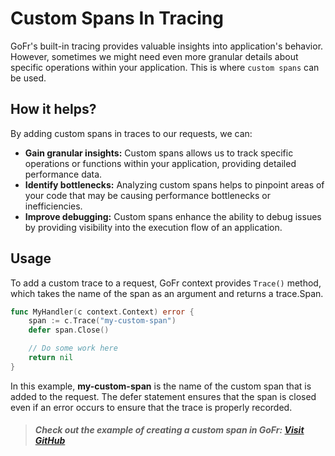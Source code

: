 # Custom Spans In Tracing

GoFr's built-in tracing provides valuable insights into application's behavior. However, sometimes we might need 
even more granular details about specific operations within your application. This is where `custom spans` can be used.

## How it helps?
By adding custom spans in traces to our requests, we can:

- **Gain granular insights:** Custom spans allows us to track specific operations or functions within your application, 
     providing detailed performance data.
- **Identify bottlenecks:** Analyzing custom spans helps to pinpoint areas of your code that may be causing 
      performance bottlenecks or inefficiencies.
- **Improve debugging:** Custom spans enhance the ability to debug issues by providing visibility into the execution 
      flow of an application.

## Usage

To add a custom trace to a request, GoFr context provides `Trace()` method, which takes the name of the span as an argument 
and returns a trace.Span. 

```go
func MyHandler(c context.Context) error {
	span := c.Trace("my-custom-span")
	defer span.Close()

	// Do some work here
	return nil
}
```

In this example, **my-custom-span** is the name of the custom span that is added to the request.
The defer statement ensures that the span is closed even if an error occurs to ensure that the trace is properly recorded.

> ##### Check out the example of creating a custom span in GoFr: [Visit GitHub](https://github.com/gofr-dev/gofr/blob/main/examples/http-server/main.go#L58)
